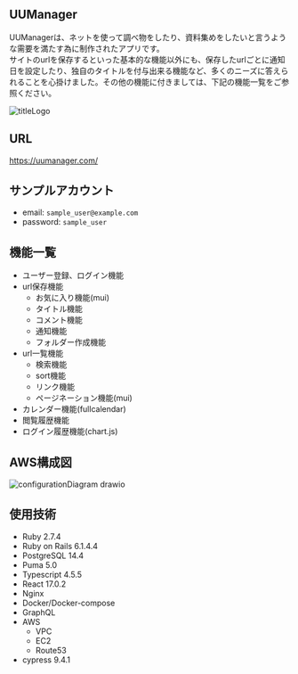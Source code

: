 ## UUManager
UUManagerは、ネットを使って調べ物をしたり、資料集めをしたいと言うような需要を満たす為に制作されたアプリです。  
サイトのurlを保存するといった基本的な機能以外にも、保存したurlごとに通知日を設定したり、独自のタイトルを付与出来る機能など、多くのニーズに答えられることを心掛けました。その他の機能に付きましては、下記の機能一覧をご参照ください。   

![titleLogo](https://user-images.githubusercontent.com/91232959/185062742-23bb99c1-c454-4743-96c1-06669a9545e0.png)

## URL
https://uumanager.com/

## サンプルアカウント
 - email: `sample_user@example.com`
 - password: `sample_user`

## 機能一覧
- ユーザー登録、ログイン機能
- url保存機能
  - お気に入り機能(mui)
  - タイトル機能
  - コメント機能
  - 通知機能
  - フォルダー作成機能
- url一覧機能
  - 検索機能
  - sort機能
  - リンク機能
  - ページネーション機能(mui)
- カレンダー機能(fullcalendar)
- 閲覧履歴機能
- ログイン履歴機能(chart.js)

## AWS構成図
![configurationDiagram drawio](https://user-images.githubusercontent.com/91232959/185143728-d3f1c102-ca03-4159-946e-a982f79592c8.png)

## 使用技術
- Ruby 2.7.4
- Ruby on Rails 6.1.4.4
- PostgreSQL 14.4
- Puma 5.0
- Typescript 4.5.5
- React 17.0.2
- Nginx
- Docker/Docker-compose
- GraphQL
- AWS
  - VPC
  - EC2
  - Route53
- cypress 9.4.1
